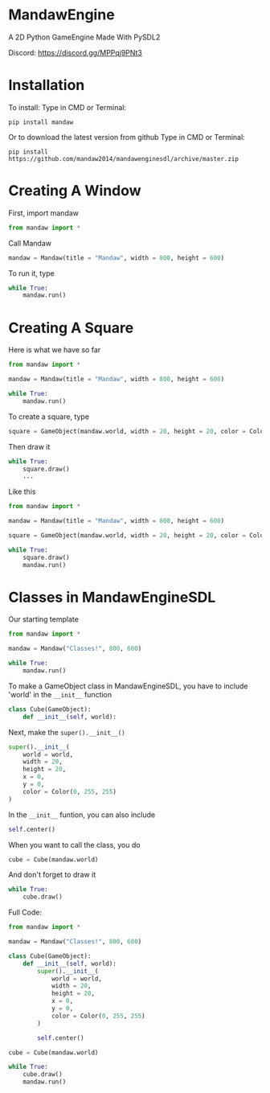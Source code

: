 # MandawEngine
A 2D Python GameEngine Made With PySDL2

Discord: https://discord.gg/MPPqj9PNt3

# Installation
To install:
Type in CMD or Terminal:
```
pip install mandaw
```
Or to download the latest version from github
Type in CMD or Terminal:
```
pip install https://github.com/mandaw2014/mandawenginesdl/archive/master.zip
```

# Creating A Window
First, import mandaw
```py
from mandaw import *
```
Call Mandaw
```py
mandaw = Mandaw(title = "Mandaw", width = 800, height = 600)
```
To run it, type
```py
while True:
    mandaw.run()
```

# Creating A Square
Here is what we have so far
```py
from mandaw import *

mandaw = Mandaw(title = "Mandaw", width = 800, height = 600)

while True:
    mandaw.run()
```
To create a square, type
```py
square = GameObject(mandaw.world, width = 20, height = 20, color = Color(255, 0, 0))
```
Then draw it
```py
while True:
    square.draw()
    ...
```
Like this
```py
from mandaw import *

mandaw = Mandaw(title = "Mandaw", width = 800, height = 600)

square = GameObject(mandaw.world, width = 20, height = 20, color = Color(255, 0, 0))

while True:
    square.draw()
    mandaw.run()
```

# Classes in MandawEngineSDL
Our starting template
```py
from mandaw import *

mandaw = Mandaw("Classes!", 800, 600)

while True:
    mandaw.run()
```
To make a GameObject class in MandawEngineSDL, you have to include 'world' in the `__init__` function
```py
class Cube(GameObject):
    def __init__(self, world):
```
Next, make the `super().__init__()`
```py
super().__init__(
    world = world,
    width = 20,
    height = 20,
    x = 0,
    y = 0,
    color = Color(0, 255, 255)
)
```
In the `__init__` funtion, you can also include
```py
self.center()
```
When you want to call the class, you do
```py
cube = Cube(mandaw.world)
```
And don't forget to draw it
```py
while True:
    cube.draw()
```
Full Code:
```py
from mandaw import *

mandaw = Mandaw("Classes!", 800, 600)

class Cube(GameObject):
    def __init__(self, world):
        super().__init__(
            world = world,
            width = 20,
            height = 20,
            x = 0,
            y = 0,
            color = Color(0, 255, 255)
        )

        self.center()

cube = Cube(mandaw.world)

while True:
    cube.draw()
    mandaw.run()
```
